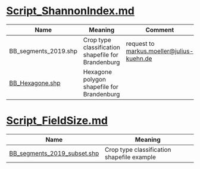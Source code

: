
# [Script_ShannonIndex.md](https://github.com/FLFgit/MonViAcode/blob/main/Script_ShannonIndex.md)

| Name | Meaning | Comment | 
| --------|-------|--------| 
| BB_segments_2019.shp | Crop type classification shapefile for Brandenburg | request to markus.moeller@julius-kuehn.de |
| [BB_Hexagone.shp](https://github.com/FLFgit/MonViAcode/tree/main/Data) | Hexagone polygon shapefile for Brandenburg | 


# [Script_FieldSize.md](https://github.com/FLFgit/MonViAcode/blob/main/Script_FieldSize.md)

| Name | Meaning | 
| --------|-------|
| [BB_segments_2019_subset.shp](https://github.com/FLFgit/MonViAcode/tree/main/Data) | Crop type classification shapefile example |  
